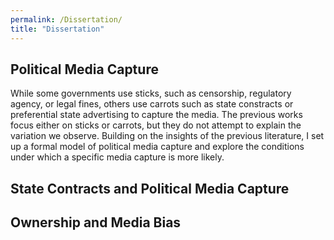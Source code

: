 ```yaml
---
permalink: /Dissertation/
title: "Dissertation"
---
```



## Political Media Capture
While some governments use sticks, such as censorship, regulatory agency, or legal fines, others use carrots such as state constracts or preferential state advertising to capture the media. The previous works focus either on sticks or carrots, but they do not attempt to explain the variation we observe. Building on the insights of the previous literature, I set up a formal model of political media capture and explore the conditions under which a specific media capture is more likely.

## State Contracts and Political Media Capture


## Ownership and Media Bias